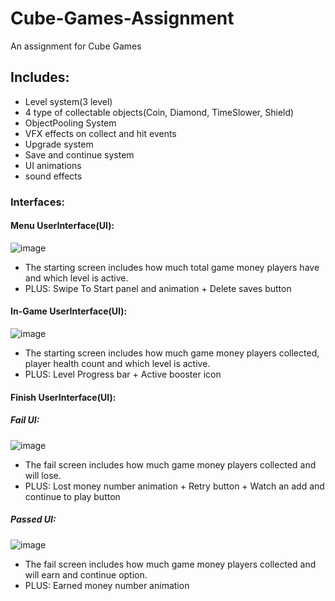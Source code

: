 # Cube-Games-Assignment
 An assignment for Cube Games

## Includes:

- Level system(3 level)
- 4 type of collectable objects(Coin, Diamond, TimeSlower, Shield)
- ObjectPooling System
- VFX effects on collect and hit events
- Upgrade system
- Save and continue system
- UI animations
- sound effects

### Interfaces:

#### Menu UserInterface(UI):
![image](https://user-images.githubusercontent.com/61618968/172655486-20d64d59-ba20-4121-801e-115ddb05f33e.png)

* The starting screen includes how much total game money players have and which level is active.
* PLUS: Swipe To Start panel and animation + Delete saves button

#### In-Game UserInterface(UI):
![image](https://user-images.githubusercontent.com/61618968/172656828-18efbf6e-ed52-4141-a144-cefa50c36715.png)

* The starting screen includes how much game money players collected, player health count and which level is active.
* PLUS: Level Progress bar + Active booster icon

#### Finish UserInterface(UI):

##### Fail UI:
![image](https://user-images.githubusercontent.com/61618968/172659356-8f2e48ce-ad03-4aff-b910-04c6ae224906.png)

* The fail screen includes how much game money players collected and will lose.
* PLUS: Lost money number animation + Retry button + Watch an add and continue to play button

##### Passed UI:
![image](https://user-images.githubusercontent.com/61618968/172661365-1434543d-b996-4026-939d-b2c3d8d3f1ce.png)

* The fail screen includes how much game money players collected and will earn and continue option.
* PLUS: Earned money number animation

